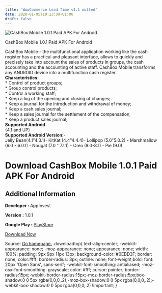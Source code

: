 ```yaml
---
title: 'WooCommerce Lead Time v1.1 nulled'
date: 2020-01-05T10:23:00+01:00
draft: false
---
```


![CashBox Mobile 1.0.1 Paid APK For Android](https://i1.wp.com/apkhome.net/wp-content/uploads/2020/01/CashBox-Mobile-1.0.1-Paid.png "CashBox Mobile 1.0.1 Paid APK For Android")

  

CashBox Mobile 1.0.1 Paid APK For Android

CashBox Mobile - the multifunctional application working like the cash register has a practical and pleasant interface, allows to quickly and precisely take into account the sales of products in groups, the cash accounting and the accounting of active staff. CashBox Mobile transforms any ANDROID device into a multifunction cash register.  
**Characteristics:**  
\* Control of product groups;  
\* Group control products;  
\* Control a working staff;  
\* Keep a log of the opening and closing of changes;  
\* Keep a journal for the introduction and withdrawal of money;  
\* Keep a cash sales journal;  
\* Keep a sales journal for the settlement of the compensation;  
\* Keep a product sales journal;  
**Supported Android**  
{4.1 and UP}  
**Supported Android Version**:-  
Jelly Bean(4.1"4.3.1)- KitKat (4.4"4.4.4)- Lollipop (5.0"5.0.2) - Marshmallow (6.0 - 6.0.1) - Nougat (7.0 " 7.1.1) - Oreo (8.0-8.1) - Pie (9.0)

Download CashBox Mobile 1.0.1 Paid APK For Android
==================================================

Additional Information
----------------------

**Developer :** AppInvest

**Version :** 1.0.1

**Google Play :** [PlayStore](https://play.google.com/store/apps/details?id=com.appinvest.cashboxmobile&hl=en)

  

[Download Now](https://store4app.co/post/cashbox-mobile-1-0-1-paid-apk-for-android_1578213469)

  
Source: [Go homepage.](https://store4app.co/post/cashbox-mobile-1-0-1-paid-apk-for-android_1578213469) .downloadtop{ text-align:center; -webkit-appearance: none; -moz-appearance: none; appearance: none; width: 100%; padding: 9px 9px 11px 13px; background-color: #0EBD3F; border: none; color:#fff; border-radius: 3px; outline: none; font-weight;bold; font: 20px 'Open Sans', sans-serif; -webkit-font-smoothing: antialiased; -moz-osx-font-smoothing: grayscale; color: #fff; cursor: pointer; border-radius:15px;-webkit-border-radius:15px;-moz-border-radius:5px;box-shadow:0 0 5px rgba(0,0,0,.2);-moz-box-shadow:0 0 5px rgba(0,0,0,.2);-webkit-box-shadow:0 0 5px rgba(0,0,0,.2) !important; }